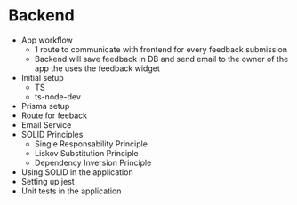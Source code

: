 # Backend
- App workflow
  - 1 route to communicate with frontend for every feedback submission
  - Backend will save feedback in DB and send email to the owner of the app the uses the feedback widget
- Initial setup
  - TS
  - ts-node-dev
- Prisma setup
- Route for feeback
- Email Service
- SOLID Principles
  - Single Responsability Principle
  - Liskov Substitution Principle
  - Dependency Inversion Principle
- Using SOLID in the application
- Setting up jest
- Unit tests in the application